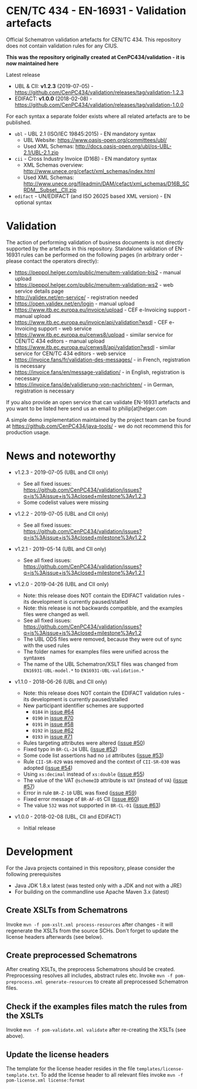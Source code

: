 # CEN/TC 434 - EN-16931 - Validation artefacts

Official Schematron validation artefacts for CEN/TC 434.
This repository does not contain validation rules for any CIUS.

**This was the repository originally created at CenPC434/validation - it is now maintained here**

Latest release
  * UBL & CII: **v1.2.3** (2019-07-05) - https://github.com/CenPC434/validation/releases/tag/validation-1.2.3
  * EDIFACT:   **v1.0.0** (2018-02-08) - https://github.com/CenPC434/validation/releases/tag/validation-1.0.0

For each syntax a separate folder exists where all related artefacts are to be published.

* `ubl` - UBL 2.1 (ISO/IEC 19845:2015) - EN mandatory syntax
  * UBL Website: https://www.oasis-open.org/committees/ubl/
  * Used XML Schemas: http://docs.oasis-open.org/ubl/os-UBL-2.1/UBL-2.1.zip
* `cii` - Cross Industry Invoice (D16B) - EN mandatory syntax
  * XML Schemas overview: http://www.unece.org/cefact/xml_schemas/index.html
  * Used XML Schemas: http://www.unece.org/fileadmin/DAM/cefact/xml_schemas/D16B_SCRDM__Subset__CII.zip
* `edifact` - UN/EDIFACT (and ISO 26025 based XML version) - EN optional syntax
    
# Validation

The action of performing validation of business documents is not directly supported by the artefacts in this repository.
Standalone validation of EN-16931 rules can be performed on the following pages (in arbitrary order - please contact the operators directly):
* https://peppol.helger.com/public/menuitem-validation-bis2 - manual upload
* https://peppol.helger.com/public/menuitem-validation-ws2 - web service details page
* http://validex.net/en-service/ - registration needed
* https://open.validex.net/en/login - manual upload
* https://www.itb.ec.europa.eu/invoice/upload - CEF e-Invoicing support - manual upload
* https://www.itb.ec.europa.eu/invoice/api/validation?wsdl - CEF e-Invoicing support - web service
* https://www.itb.ec.europa.eu/cenws8/upload - similar service for CEN/TC 434 editors - manual upload
* https://www.itb.ec.europa.eu/cenws8/api/validation?wsdl - similar service for CEN/TC 434 editors - web service
* https://invoice.fans/fr/validation-des-messages/  - in French, registration is necessary
* https://invoice.fans/en/message-validation/ - in English, registration is necessary
* https://invoice.fans/de/validierung-von-nachrichten/ - in German, registration is necessary 

If you also provide an open service that can validate EN-16931 artefacts and you want to be listed here send us an email to philip[at]helger.com  

A simple demo implementation maintained by the project team can be found at https://github.com/CenPC434/java-tools/ - we do not recommend this for production usage.

# News and noteworthy

* v1.2.3 - 2019-07-05 (UBL and CII only)
    * See all fixed issues: https://github.com/CenPC434/validation/issues?q=is%3Aissue+is%3Aclosed+milestone%3Av1.2.3
    * Some codelist values were missing

* v1.2.2 - 2019-07-05 (UBL and CII only)
    * See all fixed issues: https://github.com/CenPC434/validation/issues?q=is%3Aissue+is%3Aclosed+milestone%3Av1.2.2

* v1.2.1 - 2019-05-14 (UBL and CII only)
    * See all fixed issues: https://github.com/CenPC434/validation/issues?q=is%3Aissue+is%3Aclosed+milestone%3Av1.2.1

* v1.2.0 - 2019-04-26 (UBL and CII only)
    * Note: this release does NOT contain the EDIFACT validation rules - its development is currently paused/stalled
    * Note: this release is not backwards compatible, and the examples files were changed as well.
    * See all fixed issues: https://github.com/CenPC434/validation/issues?q=is%3Aissue+is%3Aclosed+milestone%3Av1.2
    * The UBL ODS files were removed, because they were out of sync with the used rules
    * The folder names for examples files were unified across the syntaxes
    * The name of the UBL Schematron/XSLT files was changed from `EN16931-UBL-model.*` to `EN16931-UBL-validation.*`
    
* v1.1.0 - 2018-06-26 (UBL and CII only)
    * Note: this release does NOT contain the EDIFACT validation rules - its development is currently paused/stalled
    * New participant identifier schemes are supported
        * `0184` in [issue #64](https://github.com/CenPC434/validation/issues/64)
        * `0190` in [issue #70](https://github.com/CenPC434/validation/issues/70)
        * `0191` in [issue #58](https://github.com/CenPC434/validation/issues/58)
        * `0192` in [issue #62](https://github.com/CenPC434/validation/issues/62)
        * `0193` in [issue #71](https://github.com/CenPC434/validation/issues/71)
    * Rules targeting attributes were altered ([issue #50](https://github.com/CenPC434/validation/issues/50))
    * Fixed typo in `BR-CL-24` UBL ([issue #52](https://github.com/CenPC434/validation/issues/52))
    * Some code list assertions had no `id` attributes ([issue #53](https://github.com/CenPC434/validation/issues/53))
    * Rule `CII-SR-029` was removed and the context of `CII-SR-030` was adopted ([issue #54](https://github.com/CenPC434/validation/issues/54))
    * Using `xs:decimal` instead of `xs:double` ([issue #55](https://github.com/CenPC434/validation/issues/55))
    * The value of the VAT `@schemeID` attribute is `VAT` (instead of `VA`) ([issue #57](https://github.com/CenPC434/validation/issues/57))
    * Error in rule `BR-Z-10` UBL was fixed ([issue #59](https://github.com/CenPC434/validation/issues/59))
    * Fixed error message of `BR-AF-05` CII ([issue #60](https://github.com/CenPC434/validation/issues/60))
    * The value `532` was not supported in `BR-CL-01` ([issue #63](https://github.com/CenPC434/validation/issues/63))
    
* v1.0.0 - 2018-02-08 (UBL, CII and EDIFACT)
    * Initial release

# Development

For the Java projects contained in this repository, please consider the following prerequisites
  * Java JDK 1.8.x latest (was tested only with a JDK and not with a JRE)
  * For building on the commandline use Apache Maven 3.x (latest) 
 
## Create XSLTs from Schematrons
  
Invoke `mvn -f pom-xslt.xml process-resources` after changes - it will regenerate the XSLTs from the source SCHs.
Don't forget to update the license headers afterwards (see below).

## Create preprocessed Schematrons

After creating XSLTs, the preprocess Schematrons should be created.
Preprocessing resolves all includes, abstract rules etc.
Invoke `mvn -f pom-preprocess.xml generate-resources` to create all preprocessed Schematron files.
 
## Check if the examples files match the rules from the XSLTs
  
Invoke `mvn -f pom-validate.xml validate` after re-creating the XSLTs (see above).
 
## Update the license headers

The template for the license header resides in the file `templates/license-template.txt`.
To add the license header to all relevant files invoke `mvn -f pom-license.xml license:format`
